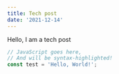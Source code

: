 ```yaml
---
title: Tech post
date: '2021-12-14'
---
```


Hello, I am a tech post

```js
// JavaScript goes here,
// And will be syntax-highlighted!
const test = 'Hello, World!';
```
